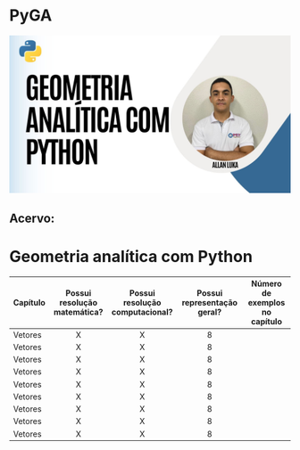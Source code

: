 # PyGA

![PyGA](https://github.com/Allan-Luka/PyGA/blob/main/.github/2.jpg?raw=true)

## Acervo:
# Geometria analítica com Python
| Capítulo | Possui resolução<br> matemática?| Possui resolução <br> computacional? |Possui representação <br> geral? |Número de exemplos <br> no capítulo |
|---------------------|:---------:|:-----------:|:-----------------:|:-----------------:
|Vetores | X | X | 8 |
|Vetores | X | X | 8 |
|Vetores | X | X | 8 |
|Vetores | X | X | 8 |
|Vetores | X | X | 8 |
|Vetores | X | X | 8 |
|Vetores | X | X | 8 |
|Vetores | X | X | 8 |
|Vetores | X | X | 8 |


